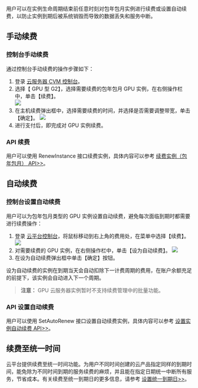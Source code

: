 用户可以在实例生命周期结束前任意时刻对包年包月实例进行续费或设置自动续费，以防止实例到期后被系统销毁而导致的数据丢失和服务中断。
## 手动续费
### 控制台手动续费
通过控制台手动续费的操作步骤如下：
1. 登录 [云服务器 CVM 控制台]( http://console.tce.fsphere.cn/cvm/)。
2. 选择【 GPU 型 G2】，选择需要续费的包年包月 GPU 实例，在右侧操作栏中，单击【续费】。</br>
![](http://imgcache.tce.fsphere.cn/static/mc.qcloudimg.com/static/img/3323b4ba0adfe4730812145e8ed6a952/image.png)
3. 在主机续费弹出框中，选择需要续费的时间，并选择是否需要调整带宽，单击【确定】。
 ![](http://imgcache.tce.fsphere.cn/static/mc.qcloudimg.com/static/img/680969b368d7fd33e18f703938a4b6ff/image.png)
4. 进行支付后，即完成对 GPU 实例续费。

###  API 续费
用户可以使用 RenewInstance 接口续费实例，具体内容可以参考 [续费实例（包年包月） API>>](http://tce.fsphere.cn/doc/api/229/1348)。
## 自动续费
### 控制台设置自动续费
用户可以为包年包月类型的 GPU 实例设置自动续费，避免每次面临到期时都需要进行续费操作：
1.  登录 [云平台控制台]( https://console.tce.fsphere.c)，将鼠标移动到右上角的费用处，在菜单中选择【续费】。
![](http://imgcache.tce.fsphere.cn/static/mc.qcloudimg.com/static/img/6b96b320741ddc2ba3a5a3264bafa923/image.png)
2.  对需要续费的 GPU 实例，在右侧操作栏中，单击【设为自动续费】。
![](http://imgcache.tce.fsphere.cn/static/mc.qcloudimg.com/static/img/8786cdaf0d52401b8b192afdfe1ca624/image.png)
3.  在设为自动续费弹出框中单击【确定】按钮。

设为自动续费的实例在到期当天会自动扣除下一计费周期的费用，在账户余额充足的前提下，该实例会自动进入下一个周期。
> **注意：**
GPU 云服务器实例暂时不支持续费管理中的批量功能。

### API 设置自动续费
用户可以使用 SetAutoRenew 接口设置自动续费实例，具体内容可以参考  [设置实例自动续费 API>>](http://tce.fsphere.cn/doc/api/229/1746)。
## 续费至统一时间
云平台提供续费至统一时间功能。为用户不同时间创建的云产品指定同样的到期时间，能免除为不同时间到期的服务续费的麻烦，并且能在指定日期统一中断所有服务，节省成本。有关续费至统一到期日的更多信息，请参考 [设置统一到期日>>](/doc/product/285/1894#.E8.AE.BE.E7.BD.AE.E7.BB.9F.E4.B8.80.E5.88.B0.E6.9C.9F.E6.97.A5)。